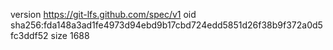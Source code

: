 version https://git-lfs.github.com/spec/v1
oid sha256:fda148a3ad1fe4973d94ebd9b17cbd724edd5851d26f38b9f372a0d5fc3ddf52
size 1688
